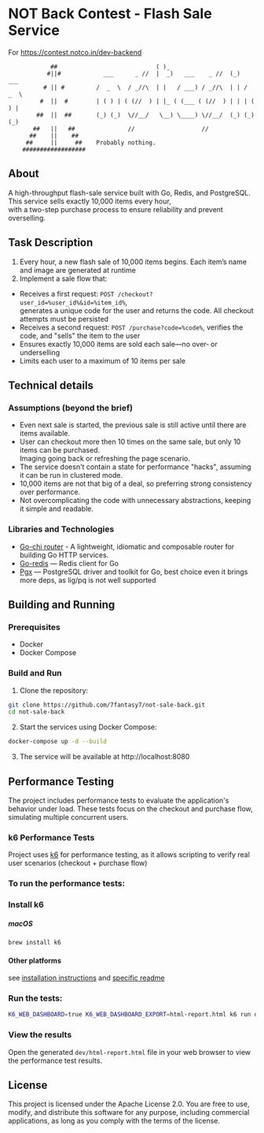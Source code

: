 # NOT Back Contest - Flash Sale Service

For https://contest.notco.in/dev-backend

```text IsntThatAPerfectEasterEgg
            ##                            ( )_
           #||#            ___      _ //  |  _)   ___    _ //  (_)   ___
          # || #         /  _  \  / _//\  | |   / ___) / _//\  | | /  _  \
         #  ||  #        | ( ) | ( (//  ) | |_ ( (___ ( (//  ) | | | ( ) |
        ##  ||  ##       (_) (_)  \//__/   \__) \____) \//__/  (_) (_) (_)
       ##   ||   ##               //                   //                 
      ##    ||    ##                    
     ##     ||     ##    Probably nothing.             
    ##################   
```

## About

A high-throughput flash-sale service built with Go, Redis, and PostgreSQL.<br>
This service sells exactly 10,000 items every hour, <br>
with a two-step purchase process to ensure reliability and prevent overselling.

## Task Description

1. Every hour, a new flash sale of 10,000 items begins. Each item’s name and image are generated at runtime
2. Implement a sale flow that:

- Receives a first request: `POST /checkout?user_id=%user_id%&id=%item_id%`,<br> generates a unique code for the user
  and returns the code. All checkout attempts must be persisted
- Receives a second request: `POST /purchase?code=%code%`, verifies the code, and "sells" the item to the user
- Ensures exactly 10,000 items are sold each sale—no over‑ or underselling
- Limits each user to a maximum of 10 items per sale

## Technical details

### Assumptions (beyond the brief)

- Even next sale is started, the previous sale is still active until there are items available.
- User can checkout more then 10 times on the same sale, but only 10 items can be purchased. <br>Imaging going back or
  refreshing the page scenario.
- The service doesn't contain a state for performance "hacks", assuming it can be run in clustered mode.
- 10,000 items are not that big of a deal, so preferring strong consistency over performance.
- Not overcomplicating the code with unnecessary abstractions, keeping it simple and readable.

### Libraries and Technologies

- [Go-chi router](https://github.com/go-chi/chi/v5) - A lightweight, idiomatic and composable router for building Go
  HTTP services.
- [Go-redis](https://github.com/redis/go-redis) — Redis client for Go
- [Pgx](https://github.com/jackc/pgx) — PostgreSQL driver and toolkit for Go, best choice even it brings more deps, as lig/pq is not well supported

## Building and Running

### Prerequisites

- Docker
- Docker Compose

### Build and Run

1. Clone the repository:

```bash
git clone https://github.com/7fantasy7/not-sale-back.git
cd not-sale-back
```

2. Start the services using Docker Compose:

```bash
docker-compose up -d --build
```

3. The service will be available at http://localhost:8080

## Performance Testing

The project includes performance tests to evaluate the application's behavior under load. These tests focus on the checkout and purchase flow, simulating multiple concurrent users.

### k6 Performance Tests

Project uses [k6](https://k6.io/) for performance testing, as it allows scripting to verify real user scenarios (checkout + purchase flow)

### To run the performance tests:

### Install k6

##### macOS
```bash
brew install k6
```
#### Other platforms
see [installation instructions](https://grafana.com/docs/k6/latest/set-up/install-k6/)
and [specific readme](dev/README_perf.md)



### Run the tests:

```bash
K6_WEB_DASHBOARD=true K6_WEB_DASHBOARD_EXPORT=html-report.html k6 run dev/perf.js
```
### View the results
Open the generated `dev/html-report.html` file in your web browser to view the performance test results.

## License

This project is licensed under the Apache License 2.0.
You are free to use, modify, and distribute this software for any purpose, including commercial applications, as long as
you comply with the terms of the license.
